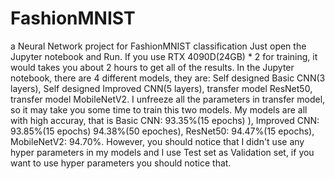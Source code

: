 # FashionMNIST
a Neural Network project for FashionMNIST classification 
Just open the Jupyter notebook and Run. If you use RTX 4090D(24GB) * 2 for training, it would takes you about 2 hours to get all of the results.
In the Jupyter notebook, there are 4 different models, they are: Self designed Basic CNN(3 layers), Self designed Improved CNN(5 layers), transfer model ResNet50, transfer model MobileNetV2. I unfreeze all the parameters in transfer model, so it may take you some time to train this two models.
My models are all with high accuray, that is Basic CNN: 93.35%(15 epochs) ), Improved CNN: 93.85%(15 epochs) 94.38%(50 epoches), ResNet50: 94.47%(15 epochs), MobileNetV2: 94.70%.
However, you should notice that I didn't use any hyper parameters in my models and I use Test set as Validation set, if you want to use hyper parameters you should notice that.
